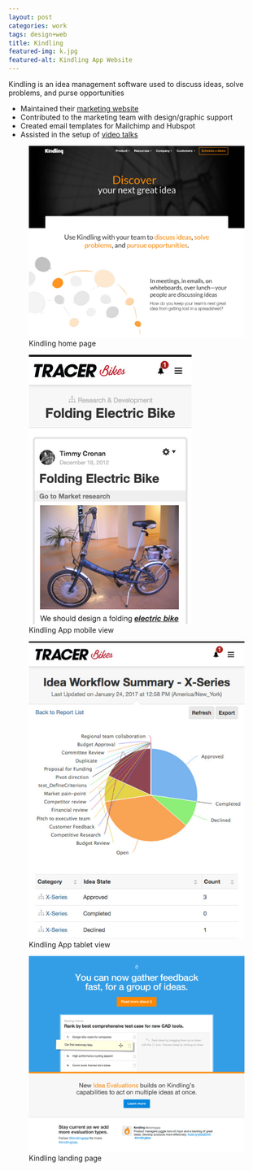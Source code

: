 ```yaml
---
layout: post
categories: work
tags: design+web
title: Kindling
featured-img: k.jpg
featured-alt: Kindling App Website
---
```


Kindling is an idea management software used to discuss ideas, solve problems, and purse  opportunities

<!-- more -->

* Maintained their [marketing website](https://kindlingapp.com/)
* Contributed to the marketing team with design/graphic support
* Created email templates for Mailchimp and Hubspot
* Assisted in the setup of [video talks](https://kindlingapp.com/lets-talk-innovation/)


<figure class="mt-4 mb-4">
  <div class="screenshot screenshot-chrome">
    <img src="img/k.jpg" loading="lazy" class="border border-light">
  </div>
  <figcaption>Kindling home page</figcaption>
</figure>

<div class="mb-4 d-grid d-grid-12">
  <div>
    <figure>
      <div class="screenshot-device screenshot-mobile">
        <img src="img/k-mobile.jpg" loading="lazy">
      </div>
      <figcaption>Kindling App mobile view</figcaption>
    </figure>
  </div>
  <div>
    <figure>
      <div class="screenshot-device screenshot-tablet">
        <img src="img/k-tablet.jpg" loading="lazy">
      </div>
      <figcaption>Kindling App tablet view</figcaption>
    </figure>
  </div>
</div>

<figure class="mb-4">
  <div class="screenshot screenshot-chrome">
    <img src="img/k-landing.png" loading="lazy" class="border border-light">
  </div>
  <figcaption>Kindling landing page</figcaption>
</figure>
